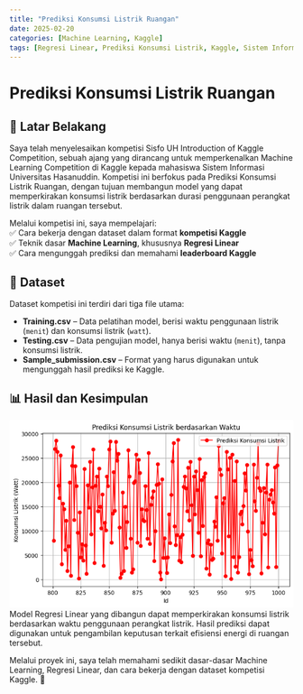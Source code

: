 ```yaml
---
title: "Prediksi Konsumsi Listrik Ruangan"
date: 2025-02-20
categories: [Machine Learning, Kaggle]
tags: [Regresi Linear, Prediksi Konsumsi Listrik, Kaggle, Sistem Informasi]
---
```


# Prediksi Konsumsi Listrik Ruangan  

## 📌 Latar Belakang
Saya telah menyelesaikan kompetisi Sisfo UH Introduction of Kaggle Competition, sebuah ajang yang dirancang untuk memperkenalkan Machine Learning Competition di Kaggle kepada mahasiswa Sistem Informasi Universitas Hasanuddin. Kompetisi ini berfokus pada Prediksi Konsumsi Listrik Ruangan, dengan tujuan membangun model yang dapat memperkirakan konsumsi listrik berdasarkan durasi penggunaan perangkat listrik dalam ruangan tersebut.

Melalui kompetisi ini, saya mempelajari:  
✅ Cara bekerja dengan dataset dalam format **kompetisi Kaggle**  
✅ Teknik dasar **Machine Learning**, khususnya **Regresi Linear**  
✅ Cara mengunggah prediksi dan memahami **leaderboard Kaggle**  

## 📂 Dataset  
Dataset kompetisi ini terdiri dari tiga file utama:  
- **Training.csv** – Data pelatihan model, berisi waktu penggunaan listrik (`menit`) dan konsumsi listrik (`watt`).  
- **Testing.csv** – Data pengujian model, hanya berisi waktu (`menit`), tanpa konsumsi listrik.  
- **Sample_submission.csv** – Format yang harus digunakan untuk mengunggah hasil prediksi ke Kaggle.  



## 📊 Hasil dan Kesimpulan
![Hasil Prediksi Konsumsi Listrik](assets/dokumentasi/hasil_prediksi.png)
Model Regresi Linear yang dibangun dapat memperkirakan konsumsi listrik berdasarkan waktu penggunaan perangkat listrik. Hasil prediksi dapat digunakan untuk pengambilan keputusan terkait efisiensi energi di ruangan tersebut.

Melalui proyek ini, saya telah memahami sedikit dasar-dasar Machine Learning, Regresi Linear, dan cara bekerja dengan dataset kompetisi Kaggle. 🚀
